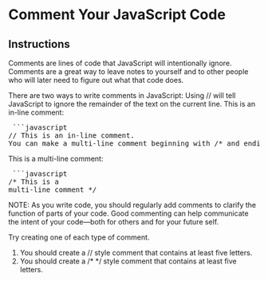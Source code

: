 # Comment Your JavaScript Code
## **Instructions**

Comments are lines of code that JavaScript will intentionally ignore. Comments are a great way to leave notes to yourself and to other people who will later need to figure out what that code does.

There are two ways to write comments in JavaScript:
Using // will tell JavaScript to ignore the remainder of the text on the current line. This is an in-line comment:

<pre> ```javascript
// This is an in-line comment.
You can make a multi-line comment beginning with /* and ending with */.</pre>

This is a multi-line comment:

<pre> ```javascript
/* This is a
multi-line comment */</pre>

NOTE: As you write code, you should regularly add comments to clarify the function of parts of your code. Good commenting can help communicate the intent of your code—both for others and for your future self.

Try creating one of each type of comment.

1. You should create a // style comment that contains at least five letters.
2. You should create a /* */ style comment that contains at least five letters.
